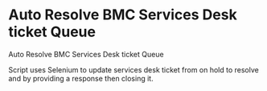 # Auto Resolve BMC Services Desk ticket Queue
 Auto Resolve BMC Services Desk ticket Queue

Script uses Selenium to update services desk ticket from on hold to resolve and by providing a response then closing it.
